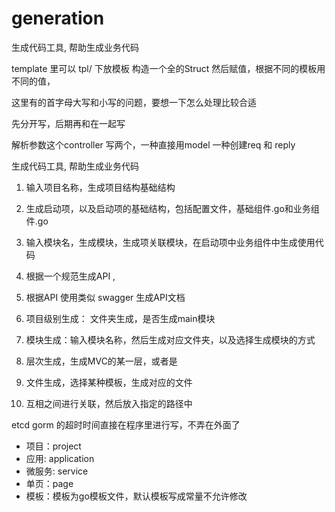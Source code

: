 # generation
生成代码工具, 帮助生成业务代码



template 里可以
tpl/ 下放模板
构造一个全的Struct 然后赋值，根据不同的模板用不同的值，

这里有的首字母大写和小写的问题，要想一下怎么处理比较合适

先分开写，后期再和在一起写

解析参数这个controller 写两个，一种直接用model 一种创建req 和 reply


生成代码工具, 帮助生成业务代码

1. 输入项目名称，生成项目结构基础结构
2. 生成启动项，以及启动项的基础结构，包括配置文件，基础组件.go和业务组件.go
3. 输入模块名，生成模块，生成项关联模块，在启动项中业务组件中生成使用代码
4. 根据一个规范生成API ,
5. 根据API 使用类似 swagger  生成API文档

1. 项目级别生成： 文件夹生成，是否生成main模块
2. 模块生成：输入模块名称，然后生成对应文件夹，以及选择生成模块的方式
3. 层次生成，生成MVC的某一层，或者是
4. 文件生成，选择某种模板，生成对应的文件
5. 互相之间进行关联，然后放入指定的路径中


etcd gorm 的超时时间直接在程序里进行写，不弄在外面了

* 项目：project
* 应用: application
* 微服务: service
* 单页：page 
* 模板：模板为go模板文件，默认模板写成常量不允许修改

